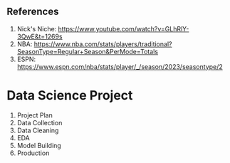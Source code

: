 ## References 
1. Nick's Niche: https://www.youtube.com/watch?v=GLhRlY-3QwE&t=1269s
2. NBA: https://www.nba.com/stats/players/traditional?SeasonType=Regular+Season&PerMode=Totals
3. ESPN: https://www.espn.com/nba/stats/player/_/season/2023/seasontype/2
# Data Science Project
1. Project Plan
2. Data Collection
3. Data Cleaning
4. EDA
5. Model Building
6. Production
